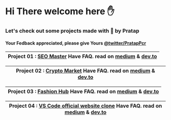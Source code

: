 # Hi There welcome here :raised_hand: 
### Let's check out some projects made with :purple_heart: by Pratap

#### Your Fedback appreciated, please give Yours [@twitter/PratapPcr]()

| Project 01 : [SEO Master]() Have FAQ. read on [medium]() & [dev.to]() |
| --- |

| Project 02 : [Crypto Market]() Have FAQ. read on [medium]() & [dev.to]() |
| --- |

| Project 03 : [Fashion Hub]() Have FAQ. read on [medium]() & [dev.to]() |
| --- |

| Project 04 : [VS Code official website clone]() Have FAQ. read on [medium]() & [dev.to]() |
| --- |
